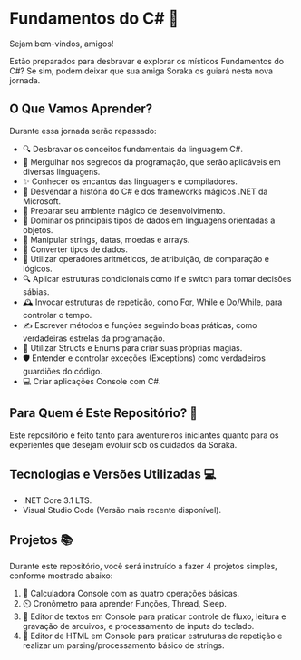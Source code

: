 # Fundamentos do C# 🚀
Sejam bem-vindos, amigos!

Estão preparados para desbravar e explorar os místicos Fundamentos do C#? Se sim, podem deixar que sua amiga Soraka os guiará nesta nova jornada.

## O Que Vamos Aprender?
Durante essa jornada serão repassado:
- 🔍 Desbravar os conceitos fundamentais da linguagem C#.
- 🚀 Mergulhar nos segredos da programação, que serão aplicáveis em diversas linguagens.
- ✨ Conhecer os encantos das linguagens e compiladores.
- 🔮 Desvendar a história do C# e dos frameworks mágicos .NET da Microsoft.
- 🔧 Preparar seu ambiente mágico de desenvolvimento.
- 🧙 Dominar os principais tipos de dados em linguagens orientadas a objetos.
- 🌌 Manipular strings, datas, moedas e arrays.
- 🔄 Converter tipos de dados.
- 🔢 Utilizar operadores aritméticos, de atribuição, de comparação e lógicos.
- 🔍 Aplicar estruturas condicionais como if e switch para tomar decisões sábias.
- 🕰️ Invocar estruturas de repetição, como For, While e Do/While, para controlar o tempo.
- ✍️ Escrever métodos e funções seguindo boas práticas, como verdadeiras estrelas da programação.
- 🏰 Utilizar Structs e Enums para criar suas próprias magias.
- 🛡️ Entender e controlar exceções (Exceptions) como verdadeiros guardiões do código.
- 💻 Criar aplicações Console com C#.
   
## Para Quem é Este Repositório? 🎯
Este repositório é feito tanto para aventureiros iniciantes quanto para os experientes que desejam evoluir sob os cuidados da Soraka.

## Tecnologias e Versões Utilizadas 💻
- .NET Core 3.1 LTS.
- Visual Studio Code (Versão mais recente disponível).

## Projetos 📚
Durante este repositório, você será instruído a fazer 4 projetos simples, conforme mostrado abaixo:
1. 🧮 Calculadora Console com as quatro operações básicas.
2. ⏲️ Cronômetro para aprender Funções, Thread, Sleep.
3. 📝 Editor de textos em Console para praticar controle de fluxo, leitura e gravação de arquivos, e processamento de inputs do teclado.
4. 📜 Editor de HTML em Console para praticar estruturas de repetição e realizar um parsing/processamento básico de strings.
